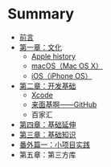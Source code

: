 # Summary

* [前言](README.md)
* [第一章：文化](chapter1.md)
  * [Apple history](chapter1/apple-history.md)
  * [macOS（Mac OS X）](chapter1/mac-os-x.md)
  * [iOS（iPhone OS）](chapter1/ios.md)
* [第二章：开发基础](di-san-zhang-ff1a-kai-fa-ji-chu.md)
  * [Xcode](di-san-zhang-ff1a-kai-fa-ji-chu/xcodeff0c-wo-lai-la-ff01.md)
  * [来面基啊——GitHub](di-san-zhang-ff1a-kai-fa-ji-chu/lai-mian-ji-a-2014-2014-github.md)
  * 百家汇
* [第四章：基础延伸](di-si-zhang-ff1a-ji-chu-yan-shen.md)
* [第三章：基础知识](di-er-zhang-ff1a-ji-chu-zhi-shi.md)
* [番外篇一：小项目实践](fan-wai-pian-ff1a-xiao-xiang-mu-shi-jian.md)
* 第五章：第三方库

